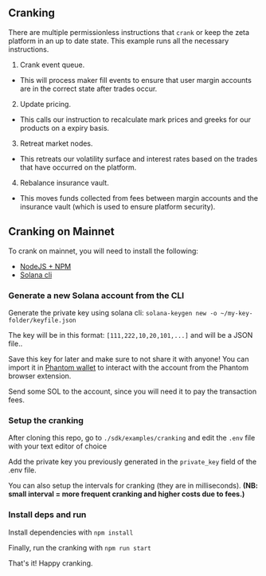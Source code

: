 ## Cranking

There are multiple permissionless instructions that `crank` or keep the zeta platform in an up to date state.
This example runs all the necessary instructions.

1. Crank event queue.
- This will process maker fill events to ensure that user margin accounts are in the correct state after trades occur.

2. Update pricing.
- This calls our instruction to recalculate mark prices and greeks for our products on a expiry basis.

3. Retreat market nodes.
- This retreats our volatility surface and interest rates based on the trades that have occurred on the platform.

4. Rebalance insurance vault.
- This moves funds collected from fees between margin accounts and the insurance vault (which is used to ensure platform security).

## Cranking on Mainnet

To crank on mainnet, you will need to install the following:

- [NodeJS + NPM](https://nodejs.org/it/)
- [Solana cli](https://docs.solana.com/cli/install-solana-cli-tools)

### Generate a new Solana account from the CLI

Generate the private key using solana cli: `solana-keygen new -o ~/my-key-folder/keyfile.json`

The key will be in this format: `[111,222,10,20,101,...]` and will be a JSON file..

Save this key for later and make sure to not share it with anyone! You can import it in [Phantom wallet](https://phantom.app/) to interact with the account from the Phantom browser extension.

Send some SOL to the account, since you will need it to pay the transaction fees.

### Setup the cranking

After cloning this repo, go to `./sdk/examples/cranking` and edit the `.env` file with your text editor of choice

Add the private key you previously generated in the `private_key` field of the .env file. 

You can also setup the intervals for cranking (they are in milliseconds). **(NB: small interval = more frequent cranking and higher costs due to fees.)**

### Install deps and run

Install dependencies with `npm install`

Finally, run the cranking with `npm run start` 

That's it! Happy cranking.

